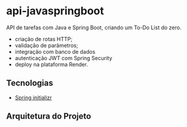 # api-javaspringboot

API de tarefas com Java e Spring Boot, criando um To-Do List do zero.

* criação de rotas HTTP;
* validação de parâmetros;
* integração com banco de dados
* autenticação JWT com Spring Security
* deploy na plataforma Render.

## Tecnologias

* [Spring initializr ](https://start.spring.io/ "Spring initializr ")

## Arquitetura do Projeto
